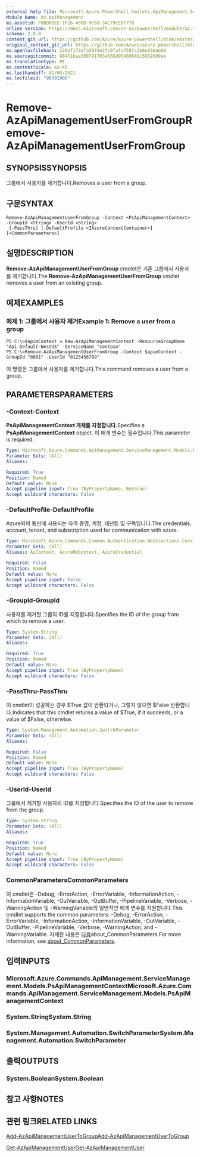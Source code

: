 ```yaml
---
external help file: Microsoft.Azure.PowerShell.Cmdlets.ApiManagement.ServiceManagement.dll-Help.xml
Module Name: Az.ApiManagement
ms.assetid: F0BDB0EE-1F26-450D-9C68-34C79CE8F778
online version: https://docs.microsoft.com/en-us/powershell/module/az.apimanagement/remove-azapimanagementuserfromgroup
schema: 2.0.0
content_git_url: https://github.com/Azure/azure-powershell/blob/master/src/ApiManagement/ApiManagement/help/Remove-AzApiManagementUserFromGroup.md
original_content_git_url: https://github.com/Azure/azure-powershell/blob/master/src/ApiManagement/ApiManagement/help/Remove-AzApiManagementUserFromGroup.md
ms.openlocfilehash: 220af172efa397de2fc0fafa7597c2b6e29dae60
ms.sourcegitcommit: 68451baa389791703e666d95469602c5652609ee
ms.translationtype: MT
ms.contentlocale: ko-KR
ms.lasthandoff: 01/05/2021
ms.locfileid: "98381900"
---
```

# <span data-ttu-id="c8161-101">Remove-AzApiManagementUserFromGroup</span><span class="sxs-lookup"><span data-stu-id="c8161-101">Remove-AzApiManagementUserFromGroup</span></span>

## <span data-ttu-id="c8161-102">SYNOPSIS</span><span class="sxs-lookup"><span data-stu-id="c8161-102">SYNOPSIS</span></span>
<span data-ttu-id="c8161-103">그룹에서 사용자를 제거합니다.</span><span class="sxs-lookup"><span data-stu-id="c8161-103">Removes a user from a group.</span></span>

## <span data-ttu-id="c8161-104">구문</span><span class="sxs-lookup"><span data-stu-id="c8161-104">SYNTAX</span></span>

```
Remove-AzApiManagementUserFromGroup -Context <PsApiManagementContext> -GroupId <String> -UserId <String>
 [-PassThru] [-DefaultProfile <IAzureContextContainer>] [<CommonParameters>]
```

## <span data-ttu-id="c8161-105">설명</span><span class="sxs-lookup"><span data-stu-id="c8161-105">DESCRIPTION</span></span>
<span data-ttu-id="c8161-106">**Remove-AzApiManagementUserFromGroup** cmdlet은 기존 그룹에서 사용자를 제거합니다.</span><span class="sxs-lookup"><span data-stu-id="c8161-106">The **Remove-AzApiManagementUserFromGroup** cmdlet removes a user from an existing group.</span></span>

## <span data-ttu-id="c8161-107">예제</span><span class="sxs-lookup"><span data-stu-id="c8161-107">EXAMPLES</span></span>

### <span data-ttu-id="c8161-108">예제 1: 그룹에서 사용자 제거</span><span class="sxs-lookup"><span data-stu-id="c8161-108">Example 1: Remove a user from a group</span></span>
```
PS C:\>$apimContext = New-AzApiManagementContext -ResourceGroupName "Api-Default-WestUS" -ServiceName "contoso"
PS C:\>Remove-AzApiManagementUserFromGroup -Context $apimContext -GroupId "0001" -UserId "0123456789"
```

<span data-ttu-id="c8161-109">이 명령은 그룹에서 사용자를 제거합니다.</span><span class="sxs-lookup"><span data-stu-id="c8161-109">This command removes a user from a group.</span></span>

## <span data-ttu-id="c8161-110">PARAMETERS</span><span class="sxs-lookup"><span data-stu-id="c8161-110">PARAMETERS</span></span>

### <span data-ttu-id="c8161-111">-Context</span><span class="sxs-lookup"><span data-stu-id="c8161-111">-Context</span></span>
<span data-ttu-id="c8161-112">**PsApiManagementContext 개체를 지정합니다.**</span><span class="sxs-lookup"><span data-stu-id="c8161-112">Specifies a **PsApiManagementContext** object.</span></span>
<span data-ttu-id="c8161-113">이 매개 변수는 필수입니다.</span><span class="sxs-lookup"><span data-stu-id="c8161-113">This parameter is required.</span></span>

```yaml
Type: Microsoft.Azure.Commands.ApiManagement.ServiceManagement.Models.PsApiManagementContext
Parameter Sets: (All)
Aliases:

Required: True
Position: Named
Default value: None
Accept pipeline input: True (ByPropertyName, ByValue)
Accept wildcard characters: False
```

### <span data-ttu-id="c8161-114">-DefaultProfile</span><span class="sxs-lookup"><span data-stu-id="c8161-114">-DefaultProfile</span></span>
<span data-ttu-id="c8161-115">Azure와의 통신에 사용되는 자격 증명, 계정, 테넌트 및 구독입니다.</span><span class="sxs-lookup"><span data-stu-id="c8161-115">The credentials, account, tenant, and subscription used for communication with azure.</span></span>

```yaml
Type: Microsoft.Azure.Commands.Common.Authentication.Abstractions.Core.IAzureContextContainer
Parameter Sets: (All)
Aliases: AzContext, AzureRmContext, AzureCredential

Required: False
Position: Named
Default value: None
Accept pipeline input: False
Accept wildcard characters: False
```

### <span data-ttu-id="c8161-116">-GroupId</span><span class="sxs-lookup"><span data-stu-id="c8161-116">-GroupId</span></span>
<span data-ttu-id="c8161-117">사용자를 제거할 그룹의 ID를 지정합니다.</span><span class="sxs-lookup"><span data-stu-id="c8161-117">Specifies the ID of the group from which to remove a user.</span></span>

```yaml
Type: System.String
Parameter Sets: (All)
Aliases:

Required: True
Position: Named
Default value: None
Accept pipeline input: True (ByPropertyName)
Accept wildcard characters: False
```

### <span data-ttu-id="c8161-118">-PassThru</span><span class="sxs-lookup"><span data-stu-id="c8161-118">-PassThru</span></span>
<span data-ttu-id="c8161-119">이 cmdlet이 성공하는 경우 $True 값이 반환되거나, 그렇지 않으면 $False 반환합니다.</span><span class="sxs-lookup"><span data-stu-id="c8161-119">Indicates that this cmdlet returns a value of $True, if it succeeds, or a value of $False, otherwise.</span></span>

```yaml
Type: System.Management.Automation.SwitchParameter
Parameter Sets: (All)
Aliases:

Required: False
Position: Named
Default value: None
Accept pipeline input: True (ByPropertyName)
Accept wildcard characters: False
```

### <span data-ttu-id="c8161-120">-UserId</span><span class="sxs-lookup"><span data-stu-id="c8161-120">-UserId</span></span>
<span data-ttu-id="c8161-121">그룹에서 제거할 사용자의 ID를 지정합니다.</span><span class="sxs-lookup"><span data-stu-id="c8161-121">Specifies the ID of the user to remove from the group.</span></span>

```yaml
Type: System.String
Parameter Sets: (All)
Aliases:

Required: True
Position: Named
Default value: None
Accept pipeline input: True (ByPropertyName)
Accept wildcard characters: False
```

### <span data-ttu-id="c8161-122">CommonParameters</span><span class="sxs-lookup"><span data-stu-id="c8161-122">CommonParameters</span></span>
<span data-ttu-id="c8161-123">이 cmdlet은 -Debug, -ErrorAction, -ErrorVariable, -InformationAction, -InformationVariable, -OutVariable, -OutBuffer, -PipelineVariable, -Verbose, -WarningAction 및 -WarningVariable의 일반적인 매개 변수를 지원합니다.</span><span class="sxs-lookup"><span data-stu-id="c8161-123">This cmdlet supports the common parameters: -Debug, -ErrorAction, -ErrorVariable, -InformationAction, -InformationVariable, -OutVariable, -OutBuffer, -PipelineVariable, -Verbose, -WarningAction, and -WarningVariable.</span></span> <span data-ttu-id="c8161-124">자세한 내용은 [다음](http://go.microsoft.com/fwlink/?LinkID=113216)about_CommonParameters.</span><span class="sxs-lookup"><span data-stu-id="c8161-124">For more information, see [about_CommonParameters](http://go.microsoft.com/fwlink/?LinkID=113216).</span></span>

## <span data-ttu-id="c8161-125">입력</span><span class="sxs-lookup"><span data-stu-id="c8161-125">INPUTS</span></span>

### <span data-ttu-id="c8161-126">Microsoft.Azure.Commands.ApiManagement.ServiceManagement.Models.PsApiManagementContext</span><span class="sxs-lookup"><span data-stu-id="c8161-126">Microsoft.Azure.Commands.ApiManagement.ServiceManagement.Models.PsApiManagementContext</span></span>

### <span data-ttu-id="c8161-127">System.String</span><span class="sxs-lookup"><span data-stu-id="c8161-127">System.String</span></span>

### <span data-ttu-id="c8161-128">System.Management.Automation.SwitchParameter</span><span class="sxs-lookup"><span data-stu-id="c8161-128">System.Management.Automation.SwitchParameter</span></span>

## <span data-ttu-id="c8161-129">출력</span><span class="sxs-lookup"><span data-stu-id="c8161-129">OUTPUTS</span></span>

### <span data-ttu-id="c8161-130">System.Boolean</span><span class="sxs-lookup"><span data-stu-id="c8161-130">System.Boolean</span></span>

## <span data-ttu-id="c8161-131">참고 사항</span><span class="sxs-lookup"><span data-stu-id="c8161-131">NOTES</span></span>

## <span data-ttu-id="c8161-132">관련 링크</span><span class="sxs-lookup"><span data-stu-id="c8161-132">RELATED LINKS</span></span>

[<span data-ttu-id="c8161-133">Add-AzApiManagementUserToGroup</span><span class="sxs-lookup"><span data-stu-id="c8161-133">Add-AzApiManagementUserToGroup</span></span>](./Add-AzApiManagementUserToGroup.md)

[<span data-ttu-id="c8161-134">Get-AzApiManagementUser</span><span class="sxs-lookup"><span data-stu-id="c8161-134">Get-AzApiManagementUser</span></span>](./Get-AzApiManagementUser.md)


